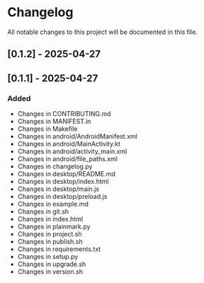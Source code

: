 # Changelog

All notable changes to this project will be documented in this file.

## [0.1.2] - 2025-04-27

## [0.1.1] - 2025-04-27

### Added
- Changes in CONTRIBUTING.md
- Changes in MANIFEST.in
- Changes in Makefile
- Changes in android/AndroidManifest.xml
- Changes in android/MainActivity.kt
- Changes in android/activity_main.xml
- Changes in android/file_paths.xml
- Changes in changelog.py
- Changes in desktop/README.md
- Changes in desktop/index.html
- Changes in desktop/main.js
- Changes in desktop/preload.js
- Changes in example.md
- Changes in git.sh
- Changes in index.html
- Changes in plainmark.py
- Changes in project.sh
- Changes in publish.sh
- Changes in requirements.txt
- Changes in setup.py
- Changes in upgrade.sh
- Changes in version.sh

